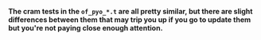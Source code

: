 **The cram tests in the `of_pyo_*.t` are all pretty similar, but there are slight differences between them that may trip you up if you go to update them but you're not paying close enough attention.**
